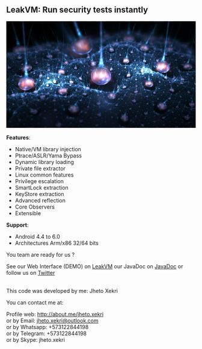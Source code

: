 <h2>LeakVM: Run security tests instantly</h2>

![LeakVM](LeakVM.jpg)

<b>Features</b>:<br>
* Native/VM  library injection<br>
* Ptrace/ASLR/Yama Bypass<br>
* Dynamic library loading<br>
* Private file extractor<br>
* Linux common features<br>
* Privilege escalation<br>
* SmartLock extraction<br>
* KeyStore extraction<br>
* Advanced reflection<br>
* Core Observers<br>
* Extensible<br>

<b>Support</b>:<br>
* Android 4.4 to 6.0<br>
* Architectures Arm/x86 32/64 bits<br>

You team are ready for us ?<br>

See our Web Interface (DEMO) on [LeakVM](https://jhetox.github.io/LeakVM/) our JavaDoc on [JavaDoc](https://jhetox.github.io/LeakVM/javadoc/) or follow us on [Twitter](https://twitter.com/search?q=%23LeakVM)<br><br>

This code was developed by me: Jheto Xekri<br>

You can contact me at:<br>

Profile web: http://about.me/jheto.xekri<br>
or by Email: jheto.xekri@outlook.com<br>
or by Whatsapp: +573122844198<br>
or by Telegram: +573122844198<br>
or by Skype: jheto.xekri<br>
